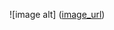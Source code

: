 
![image alt] ([image_url](https://github.com/ziadelmissiry/Learning-Journal-Website/blob/ff8a9e4105369a0cbdd2d4e5b989a1a2c4136cd6/Learning%20Journal%20template%20-%20Profile%201%20-%20Microsoft%E2%80%8B%20Edge%2014_01_2025%2023_15_51.png))
